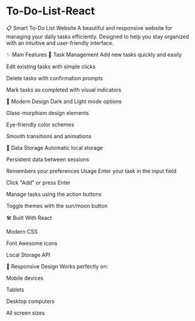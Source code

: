 # To-Do-List-React
📋 Smart To-Do List Website
A beautiful and responsive website for managing your daily tasks efficiently. Designed to help you stay organized with an intuitive and user-friendly interface.

✨ Main Features
🎯 Task Management
Add new tasks quickly and easily

Edit existing tasks with simple clicks

Delete tasks with confirmation prompts

Mark tasks as completed with visual indicators

🎨 Modern Design
Dark and Light mode options

Glass-morphism design elements

Eye-friendly color schemes

Smooth transitions and animations

💾 Data Storage
Automatic local storage

Persistent data between sessions

Remembers your preferences
Usage
Enter your task in the input field

Click "Add" or press Enter

Manage tasks using the action buttons

Toggle themes with the sun/moon button

🛠️ Built With
React

Modern CSS

Font Awesome Icons

Local Storage API

📱 Responsive Design
Works perfectly on:

Mobile devices

Tablets

Desktop computers

All screen sizes

